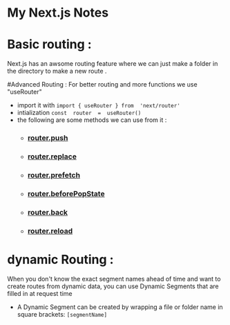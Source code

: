 # My Next.js Notes

# Basic routing : 
Next.js has an awsome routing feature where we can just make a folder in the directory to make a new route . 

#Advanced Routing :
For better routing and more functions we use "useRouter" 
- import it with `import { useRouter } from  'next/router'`
- intialization `const  router  =  useRouter()`
- the following are some methods we can use from it :
	- ### [router.push](https://nextjs.org/docs/pages/api-reference/functions/use-router#routerpush)
	- ### [router.replace](https://nextjs.org/docs/pages/api-reference/functions/use-router#routerreplace)
	- ### [router.prefetch](https://nextjs.org/docs/pages/api-reference/functions/use-router#routerprefetch)
	- ### [router.beforePopState](https://nextjs.org/docs/pages/api-reference/functions/use-router#routerbeforepopstate)
	- ### [router.back](https://nextjs.org/docs/pages/api-reference/functions/use-router#routerback)
	- ### [router.reload](https://nextjs.org/docs/pages/api-reference/functions/use-router#routerreload)

# dynamic Routing  :
When you don't know the exact segment names ahead of time and want to create routes from dynamic data, you can use Dynamic Segments that are filled in at request time

- A Dynamic Segment can be created by wrapping a file or folder name in square brackets: `[segmentName]`
<!--stackedit_data:
eyJoaXN0b3J5IjpbMTQwNDA3NDA4OSw1MDIzOTcxMDgsMTg4OD
I3OTkwMl19
-->